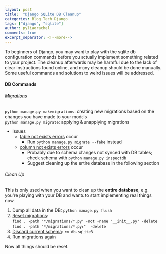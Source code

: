```yaml
---
layout: post
title:  "Django SQLite DB Cleanup"
categories: Blog Tech Django
tags: ["django", "sqlite"]
author: pyliaorachel
comments: true
excerpt_separator: <!--more-->
---
```


To beginners of Django, you may want to play with the sqlite db configuration commands before you actually implement something related to your project. The cleanup afterwards may be harmful due to the lack of clear instructions found online, and many cleanup should be done manually. Some useful commands and solutions to weird issues will be addressed.

<!--more-->
#### DB Commands

###### [Migrations](https://docs.djangoproject.com/en/1.10/topics/migrations/)

`python manage.py makemigrations`: creating new migrations based on the changes you have made to your models  
`python manage.py migrate`: applying & unapplying migrations

- Issues
    - [table not exists errors](http://stackoverflow.com/questions/9373871/django-migrate-table-forum-user-already-exists) occur
        - Run `python manage.py migrate --fake` instead
    - [column not exists errors](http://stackoverflow.com/questions/21457563/operationalerror-no-such-column) occur
        - Probably due to schema changes not synced with DB tables; check schema with `python manage.py inspectdb`
        - Suggest cleaning up the entire database in the following section

###### Clean Up

This is only used when you want to clean up the __entire database__, e.g. you're playing with your DB and wants to start implementing real things now.

1. Dump all data in the DB: `python manage.py flush` 
2. [Reset migrations](https://simpleisbetterthancomplex.com/tutorial/2016/07/26/how-to-reset-migrations.html):  
  `find . -path "*/migrations/*.py" -not -name "__init__.py" -delete`  
  `find . -path "*/migrations/*.pyc"  -delete`  
3. [Discard current schema](https://www.techiediaries.com/how-to-reset-migrations-in-django-17-18-19-and-110/): `rm db.sqlite3`
4. Run migrations again

Now all things should be reset.